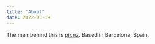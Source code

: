 ```yaml
---
title: "About"
date: 2022-03-19
---
```


The man behind this is [pir.nz](https://pir.nz). Based in Barcelona, Spain.